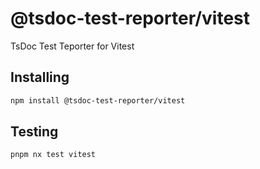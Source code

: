 # @tsdoc-test-reporter/vitest

TsDoc Test Teporter for Vitest

## Installing

```bash
npm install @tsdoc-test-reporter/vitest
```

## Testing

```bash
pnpm nx test vitest
```